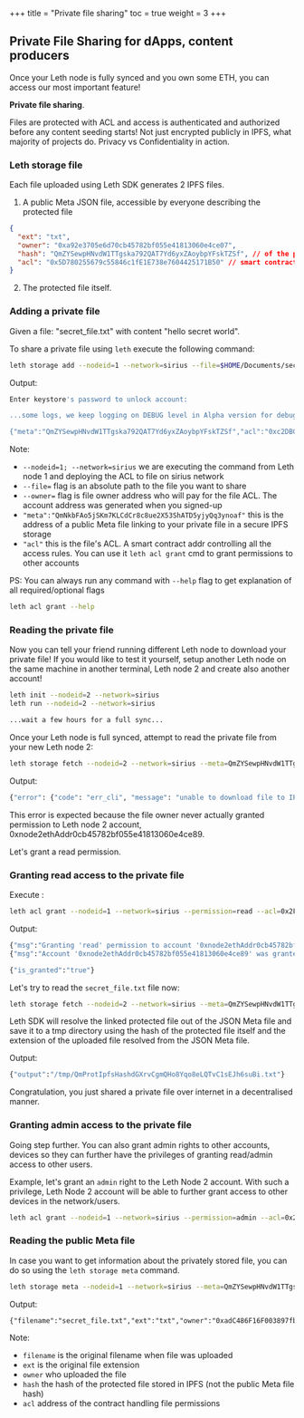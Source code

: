 +++
title = "Private file sharing"
toc = true
weight = 3
+++

## Private File Sharing for dApps, content producers

Once your Leth node is fully synced and you own some ETH, you can access our most important feature!

**Private file sharing**.

Files are protected with ACL and access is authenticated and authorized before any content seeding starts! Not just encrypted publicly in IPFS, what majority of projects do. Privacy vs Confidentiality in action.

### Leth storage file

Each file uploaded using Leth SDK generates 2 IPFS files.

1. A public Meta JSON file, accessible by everyone describing the protected file

```json
{
  "ext": "txt",
  "owner": "0xa92e3705e6d70cb45782bf055e41813060e4ce07",
  "hash": "QmZYSewpHNvdW1TTgska792QAT7Yd6yxZAoybpYFskTZSf", // of the protected file
  "acl": "0x5D780255679c55846c1fE1E738e7604425171B50" // smart contract access rules
}
```

2. The protected file itself.

### Adding a private file

Given a file: "secret_file.txt" with content "hello secret world".

To share a private file using `leth` execute the following command:

```bash
leth storage add --nodeid=1 --network=sirius --file=$HOME/Documents/secret_file.txt --owner=0xa92e3705e6d70cb45782bf055e41813060e4ce07
```

Output:

```bash
Enter keystore's password to unlock account:

...some logs, we keep logging on DEBUG level in Alpha version for debugging early bugs

{"meta":"QmZYSewpHNvdW1TTgska792QAT7Yd6yxZAoybpYFskTZSf","acl":"0xc2DBC8CdAba2df432C821639B80302f0675D6f74"}
```

Note:

- `--nodeid=1; --network=sirius` we are executing the command from Leth node 1 and deploying the ACL to file on sirius network
- `--file=` flag is an absolute path to the file you want to share
- `--owner=` flag is file owner address who will pay for the file ACL. The account address was generated when you signed-up
- `"meta":"QmNkbFAo5jSKm7KLCdCr8c8ue2X53ShATD5yjyQq3ynoaf"` this is the address of a public Meta file linking to your private file in a secure IPFS storage
- `"acl"` this is the file's ACL. A smart contract addr controlling all the access rules. You can use it `leth acl grant` cmd to grant permissions to other accounts

PS: You can always run any command with `--help` flag to get explanation of all required/optional flags

```bash
leth acl grant --help
```

### Reading the private file

Now you can tell your friend running different Leth node to download your private file! If you would like to test it yourself, setup another Leth node on the same machine in another terminal, Leth node 2 and create also another account!

```bash
leth init --nodeid=2 --network=sirius
leth run --nodeid=2 --network=sirius

...wait a few hours for a full sync...
```

Once your Leth node is full synced, attempt to read the private file from your new Leth node 2:

```bash
leth storage fetch --nodeid=2 --network=sirius --meta=QmZYSewpHNvdW1TTgska792QAT7Yd6yxZAoybpYFskTZSf --account=0xnode2ethAddr0cb45782bf055e41813060e4ce89
```

Output:

```bash
{"error": {"code": "err_cli", "message": "unable to download file to IPFS storage. Error: ipfs cat cmd timed out"}
```

This error is expected because the file owner never actually granted permission to Leth node 2 account, 0xnode2ethAddr0cb45782bf055e41813060e4ce89.

Let's grant a read permission.

### Granting read access to the private file

Execute :

```bash
leth acl grant --nodeid=1 --network=sirius --permission=read --acl=0x2F15B633b4bC41BdFBBD8AAf2Be7Dae958D27C7E --owner=0xa92e3705e6d70cb45782bf055e41813060e4ce07 --account=0xnode2ethAddr0cb45782bf055e41813060e4ce89
```

Output:

```bash
{"msg":"Granting 'read' permission to account '0xnode2ethAddr0cb45782bf055e41813060e4ce89'..."}
{"msg":"Account '0xnode2ethAddr0cb45782bf055e41813060e4ce89' was granted 'read' permission."}

{"is_granted":"true"}
```

Let's try to read the `secret_file.txt` file now:

```bash
leth storage fetch --nodeid=2 --network=sirius --meta=QmZYSewpHNvdW1TTgska792QAT7Yd6yxZAoybpYFskTZSf --account=0xnode2ethAddr0cb45782bf055e41813060e4ce89
```

Leth SDK will resolve the linked protected file out of the JSON Meta file and save it to a tmp directory using the hash of the protected file itself
and the extension of the uploaded file resolved from the JSON Meta file.

Output:

```bash
{"output":"/tmp/QmProtIpfsHashdGXrvCgmQHo8Yqo8eLQTvC1sEJh6suBi.txt"}
```

Congratulation, you just shared a private file over internet in a decentralised manner.

### Granting admin access to the private file

Going step further. You can also grant admin rights to other accounts, devices so they can further have the privileges of granting read/admin access to other users.

Example, let's grant an `admin` right to the Leth Node 2 account. With such a privilege, Leth Node 2 account will be able to further grant access to other devices in the network/users.

```bash
leth acl grant --nodeid=1 --network=sirius --permission=admin --acl=0x2F15B633b4bC41BdFBBD8AAf2Be7Dae958D27C7E --owner=0xa92e3705e6d70cb45782bf055e41813060e4ce07 --to=0xnode2ethAddr0cb45782bf055e41813060e4ce89
```

### Reading the public Meta file

In case you want to get information about the privately stored file, you can do so using the `leth storage meta` command.

```bash
leth storage meta --nodeid=1 --network=sirius --meta=QmZYSewpHNvdW1TTgska792QAT7Yd6yxZAoybpYFskTZSf
```

Output:

```
{"filename":"secret_file.txt","ext":"txt","owner":"0xadC486F16F003897fb927e22438cb1b820f79879","hash":"QmRnXxBJg3NjXzuTi91iNYcMff4oz4NwjN7fgtBXp2UbG9","acl":"0x3cb99420c7F16f00ef41B5ace9e0C815F3736879"}
```

Note:

- `filename` is the original filename when file was uploaded
- `ext` is the original file extension
- `owner` who uploaded the file
- `hash` the hash of the protected file stored in IPFS (not the public Meta file hash)
- `acl` address of the contract handling file permissions

